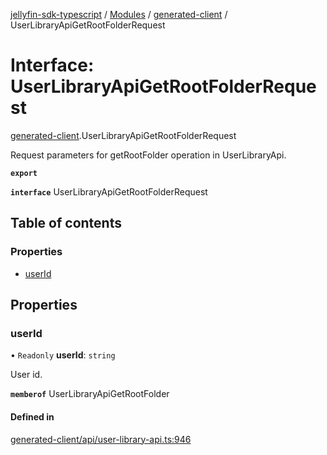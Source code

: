 [jellyfin-sdk-typescript](../README.md) / [Modules](../modules.md) / [generated-client](../modules/generated_client.md) / UserLibraryApiGetRootFolderRequest

# Interface: UserLibraryApiGetRootFolderRequest

[generated-client](../modules/generated_client.md).UserLibraryApiGetRootFolderRequest

Request parameters for getRootFolder operation in UserLibraryApi.

**`export`**

**`interface`** UserLibraryApiGetRootFolderRequest

## Table of contents

### Properties

- [userId](generated_client.UserLibraryApiGetRootFolderRequest.md#userid)

## Properties

### userId

• `Readonly` **userId**: `string`

User id.

**`memberof`** UserLibraryApiGetRootFolder

#### Defined in

[generated-client/api/user-library-api.ts:946](https://github.com/thornbill/jellyfin-sdk-typescript/blob/c0c5b18/src/generated-client/api/user-library-api.ts#L946)
